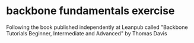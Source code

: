backbone fundamentals exercise
==============================

Following the book published independently at Leanpub called "Backbone Tutorials
Beginner, Intermediate and Advanced" by Thomas Davis
